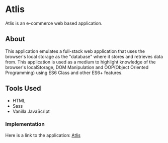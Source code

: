 # Atlis 
Atlis is an e-commerce web based application. 

## About
This application emulates a full-stack web application that uses the browser's local storage as the "database" where it stores and retrieves data from. This application is used as a medium to highlight knowledge of the browser's localStorage, DOM Manipulation and OOP(Object Oriented Programming) using ES6 Class and other ES6+ features.

## Tools Used
- HTML
- Sass
- Vanilla JavaScript

### Implementation
Here is a link to the application: [Atlis](https://emr404.github.io/Atlis/index.html)